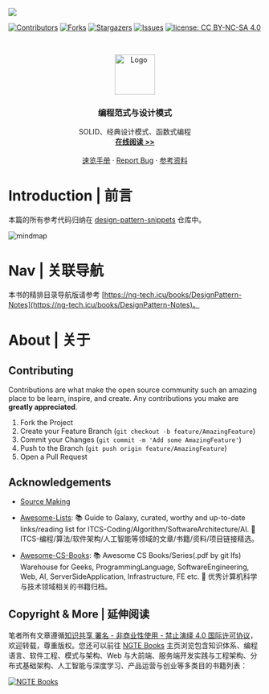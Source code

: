 ![](https://cdn-images-1.medium.com/max/2000/1*Vv0HNvRhU0ihKVaBIpDUww.jpeg)

[![Contributors][contributors-shield]][contributors-url]
[![Forks][forks-shield]][forks-url]
[![Stargazers][stars-shield]][stars-url]
[![Issues][issues-shield]][issues-url]
[![license: CC BY-NC-SA 4.0](https://img.shields.io/badge/license-CC%20BY--NC--SA%204.0-lightgrey.svg)][license-url]

<!-- PROJECT LOGO -->
<br />
<p align="center">
  <a href="https://github.com/wx-chevalier/DesignPattern-Notes">
    <img src="https://s2.ax1x.com/2020/01/06/lr21MT.png" alt="Logo" width="80" height="80">
  </a>

  <h3 align="center">编程范式与设计模式</h3>

  <p align="center">
    SOLID、经典设计模式、函数式编程
    <br />
    <a href="https://github.com/wx-chevalier/DesignPattern-Notes"><strong>在线阅读 >> </strong></a>
    <br />
    <br />
    <a href="https://github.com/wx-chevalier/DesignPattern-Notes">速览手册</a>
    ·
    <a href="https://github.com/wx-chevalier/DesignPattern-Notes/issues">Report Bug</a>
    ·
    <a href="https://github.com/wx-chevalier/DesignPattern-Notes/issues">参考资料</a>
  </p>
</p>

<!-- ABOUT THE PROJECT -->

# Introduction | 前言

本篇的所有参考代码归纳在 [design-pattern-snippets](https://github.com/wx-chevalier/design-pattern-snippets) 仓库中。

![mindmap](https://assets.ng-tech.icu/item/20230418222449.png)

# Nav | 关联导航

本书的精排目录导航版请参考 [https://ng-tech.icu/books/DesignPattern-Notes](https://ng-tech.icu/books/DesignPattern-Notes)。

# About | 关于

<!-- CONTRIBUTING -->

## Contributing

Contributions are what make the open source community such an amazing place to be learn, inspire, and create. Any contributions you make are **greatly appreciated**.

1. Fork the Project
2. Create your Feature Branch (`git checkout -b feature/AmazingFeature`)
3. Commit your Changes (`git commit -m 'Add some AmazingFeature'`)
4. Push to the Branch (`git push origin feature/AmazingFeature`)
5. Open a Pull Request

<!-- ACKNOWLEDGEMENTS -->

## Acknowledgements

- [Source Making](https://sourcemaking.com/design_patterns/)

- [Awesome-Lists](https://github.com/wx-chevalier/Awesome-Lists): 📚 Guide to Galaxy, curated, worthy and up-to-date links/reading list for ITCS-Coding/Algorithm/SoftwareArchitecture/AI. 💫 ITCS-编程/算法/软件架构/人工智能等领域的文章/书籍/资料/项目链接精选。

- [Awesome-CS-Books](https://github.com/wx-chevalier/Awesome-CS-Books): :books: Awesome CS Books/Series(.pdf by git lfs) Warehouse for Geeks, ProgrammingLanguage, SoftwareEngineering, Web, AI, ServerSideApplication, Infrastructure, FE etc. :dizzy: 优秀计算机科学与技术领域相关的书籍归档。

## Copyright & More | 延伸阅读

笔者所有文章遵循[知识共享 署名 - 非商业性使用 - 禁止演绎 4.0 国际许可协议](https://creativecommons.org/licenses/by-nc-nd/4.0/deed.zh)，欢迎转载，尊重版权。您还可以前往 [NGTE Books](https://ng-tech.icu/books-gallery/) 主页浏览包含知识体系、编程语言、软件工程、模式与架构、Web 与大前端、服务端开发实践与工程架构、分布式基础架构、人工智能与深度学习、产品运营与创业等多类目的书籍列表：

[![NGTE Books](https://s2.ax1x.com/2020/01/18/19uXtI.png)](https://ng-tech.icu/books-gallery/)

<!-- MARKDOWN LINKS & IMAGES -->
<!-- https://www.markdownguide.org/basic-syntax/#reference-style-links -->

[contributors-shield]: https://img.shields.io/github/contributors/wx-chevalier/DesignPattern-Notes.svg?style=flat-square
[contributors-url]: https://github.com/wx-chevalier/DesignPattern-Notes/graphs/contributors
[forks-shield]: https://img.shields.io/github/forks/wx-chevalier/DesignPattern-Notes.svg?style=flat-square
[forks-url]: https://github.com/wx-chevalier/DesignPattern-Notes/network/members
[stars-shield]: https://img.shields.io/github/stars/wx-chevalier/DesignPattern-Notes.svg?style=flat-square
[stars-url]: https://github.com/wx-chevalier/DesignPattern-Notes/stargazers
[issues-shield]: https://img.shields.io/github/issues/wx-chevalier/DesignPattern-Notes.svg?style=flat-square
[issues-url]: https://github.com/wx-chevalier/DesignPattern-Notes/issues
[license-shield]: https://img.shields.io/github/license/wx-chevalier/DesignPattern-Notes.svg?style=flat-square
[license-url]: https://github.com/wx-chevalier/DesignPattern-Notes/blob/master/LICENSE.txt
